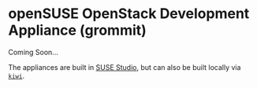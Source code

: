 openSUSE OpenStack Development Appliance (grommit) 
===============================================

Coming Soon...

The appliances are built in [SUSE Studio](https://susestudio.com),
but can also be built locally via [`kiwi`](https://en.opensuse.org/Portal:KIWI).
